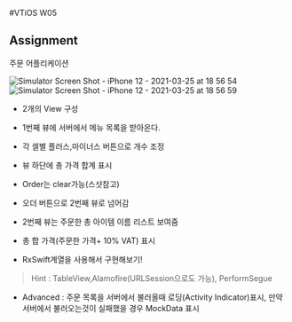 #VTiOS W05

<h2>Assignment</h2>

주문 어플리케이션

![Simulator Screen Shot - iPhone 12 - 2021-03-25 at 18 56 54](https://user-images.githubusercontent.com/59683503/112454312-e5378380-8d9b-11eb-80ef-14f0b0ab4001.png)
![Simulator Screen Shot - iPhone 12 - 2021-03-25 at 18 56 59](https://user-images.githubusercontent.com/59683503/112454321-e799dd80-8d9b-11eb-941e-187249b83cf5.png)


- 2개의 View 구성
- 1번째 뷰에 서버에서 메뉴 목록을 받아온다.
- 각 셀별 플러스,마이너스 버튼으로 개수 조정
- 뷰 하단에 총 가격 합계 표시
- Order는 clear가능(스샷참고)
- 오더 버튼으로 2번째 뷰로 넘어감
- 2번째 뷰는 주문한 총 아이템 이름 리스트 보여줌
- 총 합 가격(주문한 가격+ 10% VAT) 표시

- RxSwift계열을 사용해서 구현해보기!


> Hint : TableView,Alamofire(URLSession으로도 가능), PerformSegue

- Advanced : 주문 목록을 서버에서 불러올때 로딩(Activity Indicator)표시, 만약 서버에서 불러오는것이 실패했을 경우 MockData 표시
